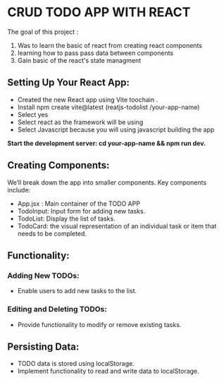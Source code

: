 # CRUD TODO APP  WITH REACT
The goal of this project :
1. Was to learn the basic of react from creating react components
2. learning how to pass pass data between components
3.  Gain basic of the react's state managment
 
## Setting Up Your React App:
 - Created the  new React app using Vite toochain .
- Install  npm create vite@latest (reatjs-todolist /your-app-name)
- Select yes 
- Select react as the framework will be using
- Select Javascript because you will using javascript building the app

**Start the development server: cd your-app-name && npm run dev.**
## Creating Components:
We’ll break down the app into smaller components.
Key components include:
- App.jsx : Main container of the TODO APP
- TodoInput: Input form for adding new tasks.
- TodoList: Display the list of tasks.
- TodoCard: the visual representation of an individual task or item that needs to be completed. 
## Functionality:
### Adding New TODOs:
- Enable users to add new tasks to the list.
### Editing and Deleting TODOs:
- Provide functionality to modify or remove existing tasks.
## Persisting Data:
-  TODO data is stored using localStorage.
-  Implement functionality to read and write data to localStorage.
